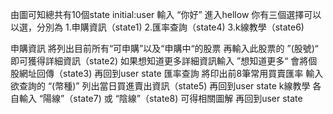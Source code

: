 

由圖可知總共有10個state
initial:user
輸入
“你好”
進入hellow
你有三個選擇可以以選，分別為
1.申購資訊（state1)
2.匯率查詢（state4)
3.k線教學（state6)

申購資訊
	將列出目前所有“可申購”以及“申購中“的股票
	再輸入此股票的
	”(股號)“
	即可獲得詳細資訊（state2)
	如果想知道更多詳細資訊輸入
	”想知道更多“
	會將個股網址回傳（state3)
	再回到user state
匯率查詢
	將印出前8筆常用買賣匯率
	輸入欲查詢的
	“(幣種)”
	列出當日買進賣出資訊（state5)
	再回到user state
k線教學
	各自輸入
	“陽線”（state7)
	或
	“陰線”（state8)
	可得相關圖解
	再回到user state
